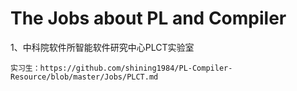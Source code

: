 # The Jobs about PL and Compiler

1、中科院软件所智能软件研究中心PLCT实验室

    实习生：https://github.com/shining1984/PL-Compiler-Resource/blob/master/Jobs/PLCT.md